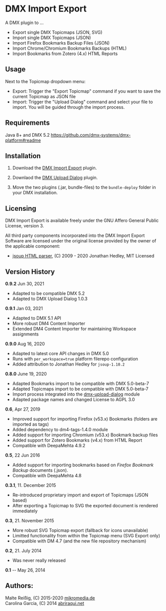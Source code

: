 DMX Import Export
=================

A DMX plugin to ...

- Export single DMX Topicmaps (JSON, SVG)
- Import single DMX Topicmaps (JSON)
- Import Firefox Bookmarks Backup Files (JSON)
- Import Chrome/Chromium Bookmarks Backups (HTML)
- Import Bookmarks from Zotero (4.x) HTML Reports

Usage
-----
Next to the Topicmap dropdown menu:

- Export: Trigger the "Export Topicmap" command if you want to save the current Topicmap as JSON file
- Import: Trigger the "Upload Dialog" command and select your file to import. You will be guided through the import process.

Requirements
------------

Java 8+ and DMX 5.2
https://github.com/dmx-systems/dmx-platform#readme

Installation
------------

1. Download the [DMX Import Export](https://download.dmx.systems/plugins/dmx-import-export/) plugin.

2. Downlaod the [DMX Upload Dialog](https://github.com/mukil/dmx-upload-dialog/releases) plugin.

3. Move the two plugins (.jar, bundle-files) to the `bundle-deploy` folder in your DMX installation.

Licensing
---------

DMX Import Export is available freely under the GNU Affero General Public License, version 3.

All third party components incorporated into the DMX Import Export Software are licensed under the original license provided by the owner of the applicable component:

- [jsoup HTML parser](http://jsoup.org/), (C) 2009 - 2020 Jonathan Hedley, MIT Licensed

Version History
---------------

**0.9.2** Jun 30, 2021

* Adapted to be compatible DMX 5.2
* Adapted to DMX Upload Dialog 1.0.3

**0.9.1** Jan 03, 2021

* Adapted to DMX 5.1 API
* More robust DM4 Content Importer
* Extended DM4 Content Importer for maintaining Workspace assignments

**0.9.0** Aug 16, 2020

* Adapted to latest core API changes in DMX 5.0
* Runs with `per_workspace=true` platform filerepo configuration
* Added attribution to Jonathan Hedley for `jsoup-1.10.2`

**0.8.0** June 19, 2020

* Adapted Bookmarks import to be compatible with DMX 5.0-beta-7
* Adapted Topicmaps import to be compatible with DMX 5.0-beta-7
* Import process integrated into the [dmx-upload-dialog](https://github.com/mukil/dmx-upload-dialog) module
* Adapted package names and changed License to AGPL 3.0

**0.6**, Apr 27, 2019

- Improved support for importing Firefox (v53.x) Bookmarks (folders are imported as tags)
- Added dependency to dm4-tags-1.4.0 module
- Added support for importing Chromium (v53.x) Bookmark backup files
- Added support for Zotero Bookmarks (v4.x) from HTML Report
- Compatible with DeepaMehta 4.9.2

**0.5**, 22 Jun 2016

- Added support for importing bookmarks based on _Firefox Bookmark Backup_ documents (.json).
- Compatible with DeepaMehta 4.8

**0.3.1**, 11. December 2015

- Re-introduced proprietary import and export of Topicmaps (JSON based)
- After exporting a Topicmap to SVG the exported document is rendered immediately

**0.3**, 21. November 2015

- More robust SVG Topicmap export (fallback for icons unavailable)
- Limitted functionality from within the Topicmap menu (SVG Export only)
- Compatible with DM 4.7 (and the new file repository mechanism)

**0.2**, 21. July 2014

- Was never really released

**0.1** -- May 26, 2014


Authors:
--------

Malte Reißig, (C) 2015-2020 [mikromedia.de](http://www.mikromedia.de)<br/>
Carolina Garcia, (C) 2014 [abriraqui.net](http://www.abriraqui.net)


